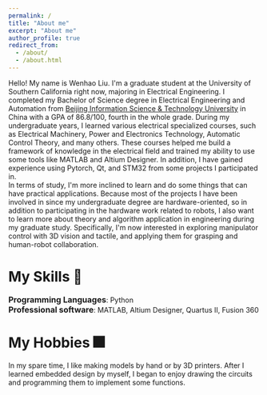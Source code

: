 ```yaml
---
permalink: /
title: "About me"
excerpt: "About me"
author_profile: true
redirect_from: 
  - /about/
  - /about.html
---
```


Hello! My name is Wenhao Liu. I'm a graduate student at the University of Southern California right now, majoring in Electrical Engineering. I completed my Bachelor of Science degree in Electrical Engineering and Automation from [Beijing Information Science & Technology University](https://www.bistu.edu.cn/) in China with a GPA of 86.8/100, fourth in the whole grade. During my undergraduate years, I learned various electrical specialized courses, such as Electrical Machinery, Power and Electronics Technology, Automatic Control Theory, and many others. These courses helped me build a framework of knowledge in the electrical field and trained my ability to use some tools like MATLAB and Altium Designer. In addition, I have gained experience using Pytorch, Qt, and STM32 from some projects I participated in. 
<br>In terms of study, I'm more inclined to learn and do some things that can have practical applications. Because most of the projects I have been involved in since my undergraduate degree are hardware-oriented, so in addition to participating in the hardware work related to robots, I also want to learn more about theory and algorithm application in engineering during my graduate study. Specifically, I'm now interested in exploring manipulator control with 3D vision and tactile, and applying them for grasping and human-robot collaboration.

My Skills 🧮
======
<span style="font-size: 16px; font-weight: bold;">Programming Languages</span>: Python<br>
<span style="font-size: 16px; font-weight: bold;">Professional software</span>: MATLAB, Altium Designer, Quartus II, Fusion 360<br>
<!--<span style="font-size: 16px; font-weight: bold;">Frameworks</span>: Pytorch, Qt<br>-->
<!--<span style="font-size: 16px; font-weight: bold;">Experimental instrument operation</span>: oscilloscope, digital power<br>-->

My Hobbies 🎆
======
In my spare time, I like making models by hand or by 3D printers. After I learned embedded design by myself, I began to enjoy drawing the circuits and programming them to implement some functions.


